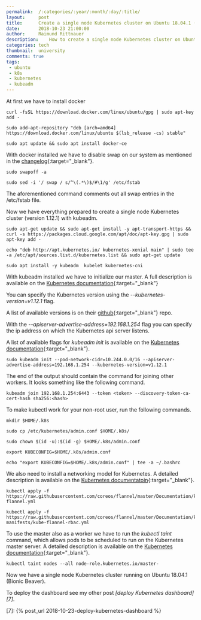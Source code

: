 ```yaml
---
permalink:	/:categories/:year/:month/:day/:title/
layout:     post
title:      Create a single node Kubernetes cluster on Ubuntu 18.04.1 (Bionic Beaver) with kubeadm
date:       2018-10-23 21:00:00
author:     Raimund Rittnauer
description:    How to create a single node Kubernetes cluster on Ubuntu 18.04.1 (Bionic Beaver) with kubeadm
categories: tech
thumbnail:  university
comments: true
tags:
 - ubuntu
 - k8s
 - kubernetes
 - kubeadm
---
```


At first we have to install docker

````
curl -fsSL https://download.docker.com/linux/ubuntu/gpg | sudo apt-key add -

sudo add-apt-repository "deb [arch=amd64] https://download.docker.com/linux/ubuntu $(lsb_release -cs) stable"

sudo apt update && sudo apt install docker-ce
````

With docker installed we have to disable swap on our system as mentioned in the [changelog][1]{:target="_blank"}.

````
sudo swapoff -a

sudo sed -i '/ swap / s/^\(.*\)$/#\1/g' /etc/fstab
````

The aforementioned command comments out all swap entries in the /etc/fstab file.

Now we have everything prepared to create a single node Kubernetes cluster (version 1.12.1) with kubeadm.

````
sudo apt-get update && sudo apt-get install -y apt-transport-https && curl -s https://packages.cloud.google.com/apt/doc/apt-key.gpg | sudo apt-key add -

echo "deb http://apt.kubernetes.io/ kubernetes-xenial main" | sudo tee -a /etc/apt/sources.list.d/kubernetes.list && sudo apt-get update

sudo apt install -y kubeadm  kubelet kubernetes-cni
````

With kubeadm installed we have to initialize our master. A full description is available on the [Kubernetes documentation][3]{:target="_blank"}

You can specify the Kubernetes version using the  _--kubernetes-version=v1.12.1_ flag.

A list of available versions is on their [github][2]{:target="_blank"} repo.

With the _--apiserver-advertise-address=192.168.1.254_ flag you can specify the ip address on which the Kubernetes api server listens.

A list of available flags for _kubeadm init_ is available on the [Kubernetes documentation][4]{:target="_blank"}.

````
sudo kubeadm init --pod-network-cidr=10.244.0.0/16 --apiserver-advertise-address=192.168.1.254 --kubernetes-version=v1.12.1
````

The end of the output should contain the command for joining other workers. It looks something like the following command.

````
kubeadm join 192.168.1.254:6443 --token <token> --discovery-token-ca-cert-hash sha256:<hash>
````

To make kubectl work for your non-root user, run the following commands.

````
mkdir $HOME/.k8s

sudo cp /etc/kubernetes/admin.conf $HOME/.k8s/

sudo chown $(id -u):$(id -g) $HOME/.k8s/admin.conf

export KUBECONFIG=$HOME/.k8s/admin.conf

echo "export KUBECONFIG=$HOME/.k8s/admin.conf" | tee -a ~/.bashrc
````

We also need to install a networking model for Kubernetes. A detailed description is available on the [Kubernetes documentatoin][5]{:target="_blank"}.

````
kubectl apply -f https://raw.githubusercontent.com/coreos/flannel/master/Documentation/kube-flannel.yml

kubectl apply -f https://raw.githubusercontent.com/coreos/flannel/master/Documentation/k8s-manifests/kube-flannel-rbac.yml
````

To use the master also as a worker we have to run the _kubectl taint_ command, which allows pods to be scheduled to run on the Kubernetes master server. A detailed description is available on the [Kubernetes documentation][6]{:target="_blank"}.

````
kubectl taint nodes --all node-role.kubernetes.io/master-
````

Now we have a single node Kubernetes cluster running on Ubuntu 18.04.1 (Bionic Beaver).

To deploy the dashboard see my other post _[deploy Kubernetes dashboard][7]_.

[1]: https://github.com/kubernetes/kubernetes/blob/master/CHANGELOG-1.8.md#before-upgrading
[2]: https://github.com/kubernetes/kubernetes/releases
[3]: https://kubernetes.io/docs/setup/independent/create-cluster-kubeadm/
[4]: https://kubernetes.io/docs/reference/setup-tools/kubeadm/kubeadm-init/
[5]: https://kubernetes.io/docs/concepts/cluster-administration/networking/
[6]: https://kubernetes.io/docs/concepts/configuration/taint-and-toleration/
[7]: {% post_url 2018-10-23-deploy-kubernetes-dashboard %}
